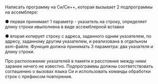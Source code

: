 Написать программу на Си/Си++, которая вызывает 2 подпрограммы на ассемблере:

● первая принимает 1 параметр - указатель на строку, определяет длину строки ивыполнена в виде ассемблерной вставки

● вторая копирует строку с адреса, заданного одним указателем, по адресу, заданному другим указателем, и реализована в отдельном asm-файле. Функция должна принимать 3 параметра: два указателя и длину строки. 

Про расположение указателей в памяти и расстояние между ними заранее ничего не известно. Подпрограммы должны соответствовать соглашению о вызовах языка Си и использовать команды обработки строк с префиксом повторения.
